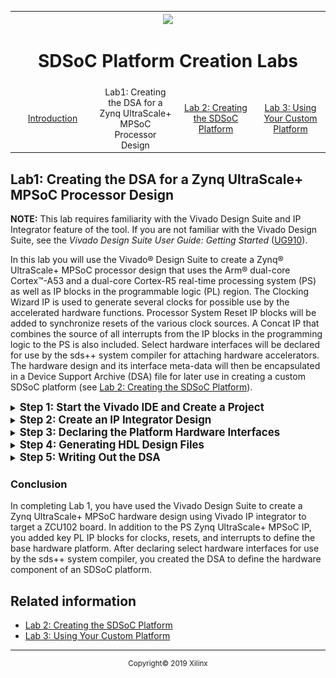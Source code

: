 
<table>
  <tr>
<th width="100%" colspan="6"><img src="https://www.xilinx.com/content/dam/xilinx/imgs/press/media-kits/corporate/xilinx-logo.png" width="30%"/><h1>SDSoC Platform Creation Labs</h1>
</th>
  </tr>
  <tr>
    <td width="17%" align="center"><a href="README.md">Introduction</a></td>
    <td width="16%" align="center">Lab1: Creating the DSA for a Zynq UltraScale+ MPSoC Processor Design</td>
    <td width="17%" align="center"><a href="Lab2-Creating-Software-Components.md">Lab 2: Creating the SDSoC Platform</a></td>
    <td width="15%" align="center"><a href="Lab3-Creating-Custom-Platform-Using-the-SDx-IDE.md">Lab 3: Using Your Custom Platform</a></td>
  </tr>
</table>

## Lab1: Creating the DSA for a Zynq UltraScale+ MPSoC Processor Design  

**NOTE:** This lab requires familiarity with the Vivado Design Suite and IP Integrator feature of the tool. If you are not familiar with the Vivado Design Suite, see the *Vivado Design Suite User Guide: Getting Started* ([UG910](https://www.xilinx.com/support/documentation/sw_manuals/xilinx2018_3/ug910-vivado-getting-started.pdf)).

In this lab you will use the Vivado&reg; Design Suite to create a Zynq&reg; UltraScale+ MPSoC processor design that uses the Arm&reg; dual-core Cortex&trade;-A53 and a dual-core Cortex-R5 real-time processing system (PS) as well as IP blocks in the programmable logic (PL) region. The Clocking Wizard IP is used to generate several clocks for possible use by the accelerated hardware functions.  Processor System Reset IP blocks will be added to synchronize resets of the various clock sources. A Concat IP that combines the source of all interrupts from the IP blocks in the programming logic to the PS is also included. Select hardware interfaces will be declared for use by the sds++ system compiler for attaching hardware accelerators. The hardware design and its interface meta-data will then be encapsulated in a Device Support Archive (DSA) file for later use in creating a custom SDSoC platform (see <a href="Lab3-Creating-Custom-Platform-Using-the-SDx-IDE.md">Lab 2: Creating the SDSoC Platform</a>).

<details>
<summary><big><strong>Step 1: Start the Vivado IDE and Create a Project</strong></big></summary>

#### On a Linux host machine:

At the shell prompt, type the following commands:

   1. `source <Xilinx_Install_Directory>/SDx/<Version>/settings64.{sh,csh}`
   2. `vivado`

The first command sets the environment variables before launching Vivado and the second command launches the Vivado IDE.

#### On a Windows host machine:

For a Windows host machine, use one of the following methods to launch Vivado:

   - Click the Vivado desktop icon.

   - From the Start menu, select Xilinx Design Tools \> Vivado 2018.3 \> Vivado 2018.3.

   - From a Command prompt window, type the following commands:

      1. `<Xilinx_Install_Directory>/SDx/<Version>/settings64.bat`
      2. `vivado`

     The first command sets the environment variables before launching Vivado and the second command launches the Vivado IDE.

#### Creating a Vivado project

Follow these steps to create a Vivado project:

1. From the **Quick Start** section, click **Create Project**, as shown in the following figure.

    ![](./images/image3.png)

2. The New Project Wizard opens. Click **Next**.

    ![](./images/image4.png)

   The **Project Name** dialog box opens.

3. Enter **zcu102_board** in the Project name text box.

4. Enter **/tmp** in the Project Location text box.

5. Select the **Create project subdirectory** check box.

   ![](./images/image5.png)

6. Click **Next**. The **Project Type** dialog box appears.

7. Select **RTL Project**.

    ![](./images/image6.png)

8. Click **Next**. The **Add Sources** dialog box appears.

7. Select **Verilog** from the Target language dropdown list.
8. Select **Mixed** from the Simulator language dropdown list.

    ![](./images/image7.png)

9. Click **Next**. The **Add Constraints** dialog box appears.

    ![](./images/image8.png)

10. Click **Next**. The **Default Part** dialog box appears.

11. Click the **Boards** tab at the top of the dialog box.

    For this tutorial, you will be using the ZCU102 evaluation board as a template for the platform that you are creating. Selecting an existing board provides the different parts and interfaces you will use in creating your custom platform.

11. Select **Zynq UltraScale+ ZCU102 Evaluation Board** from the available boards list.

    >**:information_source: TIP**
    >You can use the Search feature to filter for ZCU102.

     ![](./images/image9.png)

12. Click **Next**.

    >**:warning: WARNING**
    > Multiple versions of each board are supported in Vivado. Ensure that you are targeting the design to the right hardware.

13. Review the project summary on the **New Project Summary** page, and then click **Finish** to create the project.

    ![](./images/image10.png)

</details>

<details>
<summary><big><strong>Step 2: Create an IP Integrator Design</strong></big></summary>

1. In the **Flow Navigator** view, expand **IP INTEGRATOR** and select **Create Block Design**.
   The **Create Block Design** dialog box appears.

   ![](./images/image11.png)

2. Specify a name for your IP subsystem design. For this example, use **zcu102_board**.

   >:pushpin: **NOTE:**
   >Do not change the default values in the **Directory** and the **Specify source set** dropdown lists.

    ![](./images/image12.png)

    >**:information_source: TIP**
    > If the Vivado project contains multiple block designs, the IP integrator block design containing the SDSoC platform must have the same name as the SDSoC platform.

3.  Click **OK**.

#### Adding IP to the Block Design

You will now add several IP blocks to the IP integrator design. The following table list of the added IP blocks and a summary of their usage in an SDSoC platform:
<table style="width:100%; border: 1px solid black;" class="w3-table-all w3-small">
<tr>
<th>IP Block</th><th>Usage Summary</th>
</tr>
<tr>
<td>Zynq UltraScale+ MPSoC Processor System (PS)</td>
<td>
<ul>
<li>Dual-core Arm processor with cache hierarchy</li>
<li>Integrated I/O peripherals</li>
<li>DDR memory controller with external memory interface</li>
<li>PS to Programmable Logic (PL) interconnects</li>
<li>PL to PS interconnects</li>
</ul>
</td>
</tr>
<tr>
<td>
Processor System Reset Block (PL)
</td>
<td>
<ul>
<li>Reset sequencing and synchronization block for PL logic</li>
</ul>
</td>
</tr>
<tr>
<td>
Clocking Wizard (PL)
</td>
<td>
<ul>
<li> Multiple output clock generator to drive PL logic</li>
</ul>
</td>
</tr>
<tr>
<td>
Concat Block (PL)
</td>
<td>
<ul>
<li>PL interrupt structure that feeds Zynq UltraScale+ MPSoC PS interrupt request input</li>
</ul>
</td>
</tr>
</table>
<!-- end list -->

1. On the block design canvas, right-click and select **Add IP**.

    Alternatively, you can click the Add IP button (**+**) on the IP integrator canvas.

    ![](./images/image13.png)

2. The IP catalog **Search** dialog box appears. In the Search field, type **zynq** to find the Zynq UltraScale+ MPSoC IP.

   ![](./images/image14.png)

3. Select the **Zynq UltraScale+ MPSoC** and press the <kbd>Enter</kbd> key to add the IP to your design.

   You can also double-click the IP block to add it to the IP integrator canvas.

   ![](./images/image15.png)

   The Zynq UltraScale+ MPSoC is added to the IP integrator canvas and the Tcl Console window also shows the command used to add the IP.

   `create_bd_cell -type ip -vlnv xilinx.com:ip:zynq_ultra_ps_e:3.2 zynq_ultra_ps_e_0`

   >**:pushpin: NOTE**
   >There is a corresponding Tcl command for most actions performed in the
   block design. Tcl commands are documented in the *Vivado Design Suite: Tcl Command Reference Guide* ([UG835]( https://www.xilinx.com/support/documentation/sw_manuals/xilinx2018_3/ug835-vivado-tcl-commands.pdf)).


4.  In the IP integrator window, click the **Run Block Automation** link.

    ![](./images/image16.png)

    The **Run Block Automation** dialog box opens, as shown below. The default check in the **Apply Board Preset** field allows the tool to configure the PS to take advantage of the predefined board.

   ![](./images/image17.png)

5.  Click **OK** to accept the default settings for the ZCU102 board.

    The IP integrator diagram is updated after running block automation on the Zynq UltraScale+ MPSoC IP block.

    ![](./images/image18.png)

6.  Right-click the IP integrator diagram and select **Add IP** to add peripherals to the PL.

7.  In the **Search** field, type **proc sys res** to find the Processor System Reset, and then press <kbd>Enter</kbd> to add it to the design.
    A synchronized reset signal for each declared platform clock is created using a Processor System Reset IP block. Each reset will be associated with a clock generated by the Clocking Wizard.

    ![](./images/image19.png)

9.  Add a **Clocking Wizard** IP block to provide PL clock(s) for the platform. You will customize the clock settings in a subsequent step.

    ![](./images/image20.png)

10. Add the **Concat** IP to connect PL generated interrupts to the PS block. This provides a path for the hardware accelerator to interrupt the processor if needed.

    ![](./images/image21.png)

    Your block design window should look similar to the figure below. The relative positions of the IP might vary.

    >**:information_source: TIP**
    >You can zoom in and out of the IP integrator diagram using the Zoom In and Zoom Out buttons or their equivalent keyboard shortcuts (**Ctrl**+**Equals** and **Ctrl**+**Minus**, respectively).

    ![](./images/image22a.png)


#### Configuring the ZYNQ MPSoC

1.  Double-click the ZYNQ UltraScale+ MPSoC IP block to open the Re-customize IP dialog box. 

2.  Recustomize the ARM configuration to enable a path for PL to PS interrupts exists.

    ![](./images/image23.png)

2.  In the Re-customize IP dialog box, select the PS-PL Configuration page in the Page Navigator (on the left side of the dialog box), and expand the General Settings, Interrupts, and PL to PS sections. Make sure the **IRQ0[0-7]** and **IRQ1[0-7]** dropdown menu displays "1", as shown in the figure below. This allows up to 8 PL interrupts to be handled by each input port of the PS interrupt.

    This enables the PS-PL interrupt interface that will be connected to the PL Concat IP block. The input side of the Concat IP block is left open for the sds++ system compiler to route PL interrupts from the hardware accelerator into the PS as needed.

    ![](./images/image24.png)

3.  On the same PS-PL Configuration page, expand the PS-PL Interfaces, and Master Interface sections. Uncheck the **AXI HPM0 FPD** and **AXI HPM1 FPD** chekboxes, as shown in the previous figure.

    Unchecking these boxes keeps the AXI HPM interfaces available for accelerator attachment by the sds++ system compiler. The default configuration reserves the M_AXI_HPM interfaces for use by the PS, so by un-checking these boxes you are freeing up the interface for use by the SDx tools.     

4.  Click **OK**.


#### Configuring the Clocking Wizard IP

1.  Re-customize the Clocking Wizard by double-clicking on its IP block.

2.  In the **Clocking Options** tab of the Re-customize IP dialog box, examine the **Input Frequency** check box for the **Primary Input Clock**. The ZCU102 pre-set for the PS block provides a 100 MHz clock (pl_clk0) which will be connected as an input to the Clocking Wizard IP.  When the Input Frequency is set to AUTO, the input clock frequency is automatically determined from the connected input clock source.

3.  Click the **Output Clocks** tab and check that the output frequency of clk_out1 is set to 100 MHz.

4.  With the **Output Clocks** tab still selected, scroll down to the bottom of the page, and set the **Reset Type** to **Active Low**, as shown in the following figure.

    ![](./images/image26.png)

5.  Click **OK** to configure the Clocking Wizard IP.


#### Configuring the Concat Block

1. Double-click the **Concat** IP block to open the Re-Customize IP dialog box. PL interrupts will be routed into the PS by the sds++ system compiler through the Concat IP block.

2. Change the **Number of Ports** field to 1 and press <kbd>Enter</kbd>.

    This enables interrupts from the PL side that the sds++ system compiler may generate for the PS.

    ![](./images/image27.png)

3. Click **OK** to configure the Concat IP.

#### Using Designer Assistance

Designer Assistance helps connect the Clocking Wizard and Processor System Reset blocks to the Zynq UltraScale+ MPSoC processing system.

1.  Click **Run Connection Automation**. The **Run Connection Automation** dialog box appears.

    ![](./images/image29.png)

2.  Select the clock options for the IP as shown in the following dialog box. As you select each interface on which connection automation is run, the Description and Options available for the selected interface are shown on the right-hand side of the dialog box.

    ![](./images/image30.png)

    Change the **slowest_sync_clk** setting to the **\/clk_wiz_0/clk_out1** as shown in the figure.   

4.  Click **OK** to save the settings and close the dialog box.

    The Vivado IP Integrator feature adds connections to the blocks based on the settings you provided for the **Run Connection Automation** command.


#### Manually Connecting the Rest of the Design

You will complete the design by manually wiring connections that could have multiple design dependent sources. In this example platform, you use a reset output generated by the PS block to control the reset inputs of logic on the PL-side. Specifically, the Processor System Reset IP block and the Clocking wizard’s clock sources are connected in this manner. You also keep the PL Processor System Reset blocks in their reset state until the clock sources have locked to their requested frequencies. Additionally, any PL generated interrupts are wired to the interrupt request inputs of the PS block.

1.  Connect the **pl_resetn0** output pin of the Zynq UltraScale+ MPSoC IP to the **resetn** input pin of the Clocking Wizard.

2.  Connect the **pl_resetn0** output pin of the Zynq UltraScale+ MPSoC IP to the **ext_reset_in** pin on the Processor System Reset IP block.

3.  Connect the **locked** output pin of the Clocking Wizard IP to the **dcm_locked** input pin on the Processor System Reset IP block.

4.  Connect the **dout[0:0]** output pin of the xclconcat_0 block to the **pl_ps_irq0[0:0]** input pin of the Zynq UltraScale+ MPSoC IP block.

5.  Click the **Regenerate Layout** command to re-draw the block design with a more optimal layout. At this point, the block diagram should look similar to the view in the figure below.

    ![](./images/image31a.png)

7.  Click the **Validate** button to validate the design.

    ![](./images/image32.png)

8.  Click **OK** in the Validate Design dialog box.

9.  Save the block design by clicking on the floppy disk icon in the toolbar or by pressing the **Ctrl**+**S** keys.


#### Adding Clocks, Resets, and Interrupts

At this point, the block design represents the framework of your platform: the Zynq UltraScale+ MPSoC, clocking wizard and processor system reset, and interrupts managed through the concat block. The platform only has one clock and reset, and only has space available for 8 interrupts. However, this may be sufficient for your platform requirements, and you can move on to the next steps in this Lab.

For the purposes of this tutorial though, you will add some additional clocks, resets, and interrupts. Providing a variety of clock frequencies in the PL region adds design flexibility to the base platform. An SDx hardware accelerator can change input clock sources without having to re-define and re-build the base platform if multiple clock sources are available in the platform.

1.  Re-customize the Clocking Wizard by double-clicking on it.

2.  Click the **Output Clocks** tab and enable all output clocks, **clk_out1** to **clk_out7**, by clicking on their respective check-boxes. Set the output frequencies under the **Output Freq (MHz) Requested** column as follows:

    - clk_out1 -\> 75
    - clk_out2 -\> 100
    - clk_out3 -\> 150
    - clk_out4 -\> 200.000
    - clk_out5 -\> 300.000
    - clk_out6 -\> 400.000
    - clk_out7 -\> 600.000

3.  Click **OK** to close the Clocking Wizard dialog box.

4.  Select the **proc_sys_reset_0** block, and copy and paste it multiple times, for a total of seven reset IP blocks.

    **Note:** You can use keyboard shortcuts Ctrl-C and Ctrl-V to copy and paste on the design canvas.

5. Select the **xlconcat_0** block, and copy and paste it to create a second instance.

6. Select **Run Connection Automation**. The dialog box should appear as follows.

    ![](./images/image30a.png)

    Ensure that the automation options are set as in the table below.

    **Note:** Some of the elements in the table may have been previously connected, and will not appear in the table. The complete table is provided for your reference.

<div style="page-break-after: always;"></div>

<table style="width:100%; border: 1px solid black;" class="w3-table-all w3-small">
<thead>
<tr class="header">
<th><strong>Connection</strong></th>
<th><strong>Description</strong></th>
<th><strong>Setting</strong></th>
</tr>
</thead>
<tbody>
<tr class="odd">
<td><strong>clk_wiz_0</strong><br />
- clk_in1</td>
<td>The input clock to the clocking wizard</td>
<td><em><strong>/zynq_ultra_ps_e_0/pl_clk0 (99 MHz</strong></em>) is selected by default as the Clock Source option. Leave set to the default value.</td>
</tr>
<tr class="even">
<td><strong>proc_sys_reset_0<br />
</strong>- slowest_sync_clk</td>
<td>Clock source to which this reset is synchronized</td>
<td>Select <strong>/clk_wiz_0/clk_out1 (75 MHz)</strong> from the Clock Source options drop-down menu.</td>
</tr>
<tr class="odd">
<td><strong>proc_sys_reset_1<br />
</strong>- slowest_sync_clk</td>
<td>Clock source to which this reset is synchronized</td>
<td>Select <strong>/clk_wiz_0/clk_out2 (100 MHz)</strong> from Clock Source options drop-down menu.</td>
</tr>
<tr class="even">
<td><strong>proc_sys_reset_2<br />
</strong>- slowest_sync_clk</td>
<td>Clock source to which this reset is synchronized</td>
<td>Select <strong>/clk_wiz_0/clk_out3 (150 MHz)</strong> from the Clock Source options drop-down menu.</td>
</tr>
<tr class="odd">
<td><strong>proc_sys_reset_3<br />
</strong>- slowest_sync_clk</td>
<td>Clock source to which this reset is synchronized</td>
<td>Select <strong>/clk_wiz_0/clk_out4 (200 MHz)</strong> from the Clock Source options drop-down menu.</td>
</tr>
<tr class="even">
<td><strong>proc_sys_reset_4<br />
</strong>- slowest_sync_clk</td>
<td>Clock source to which this reset is synchronized</td>
<td>Select <strong>/clk_wiz_0/clk_out5 (300 MHz)</strong> from the Clock Source options drop-down menu.</td>
</tr>
<tr class="even">
<td><strong>proc_sys_reset_5<br />
</strong>- slowest_sync_clk</td>
<td>Clock source to which this reset is synchronized</td>
<td>Select <strong>/clk_wiz_0/clk_out6 (400 MHz)</strong> from the Clock Source options drop-down menu.</td>
</tr>
<tr class="even">
<td><strong>proc_sys_reset_6<br />
</strong>- slowest_sync_clk</td>
<td>Clock source to which this reset is synchronized</td>
<td>Select <strong>/clk_wiz_0/clk_out7 (600 MHz)</strong> from the Clock Source options drop-down menu.</td>
</tr>
</tbody>
</table>

1.  Manually connect the **pl_resetn0** output pin of the Zynq UltraScale+ MPSoC IP to the **ext_reset_in** pin on all of the Processor System Reset IP blocks.

2.  Connect the **locked** output pin of the Clocking Wizard IP to the **dcm_locked** input pin on all of the Processor System Reset IP blocks.

3.  Manually connect the **dout[0:0]** output pin of the xclconcat_1 block to the **pl_ps_irq1[0:0]** input pin of the Zynq UltraScale+ MPSoC IP block.

4.  Validate and save the block design again. The block design you have created now matches the released ZCU102 platform, and should look similar to the figure below.

    ![](./images/image31.png)

</details>

<details>
<summary><big><strong>Step 3: Declaring the Platform Hardware Interfaces</strong></big></summary>

After you complete the IP integrator hardware platform design, you must declare the hardware interfaces that will be available as attachment points for SDSoC accelerators and the data movers that will communicate with them. These declarations are added to the design by setting platform (PFM) properties that define the platform name and indicate which specific clocks, interrupts, and bus interfaces are available for the sds++ system compiler as it generates the hardware accelerators. These properties are stored in the project.

As the PFM properties persist within the block design (BD), if you are starting a new platform from an existing platform project, there may be existing properties that are not intended for the new platform and can lead to invalid hardware platforms. In these cases, you must unset any conflicting PFM properties.

In this lab, you use the Platform Interfaces window of the Vivado IP Integrator feature to declare the hardware interfaces.  These PFM properties will be added to the block design.  You can also use the Vivado Block Properties tab or the TCL console to set the PFM properties that declare the hardware interfaces.  At the end of this section the TCL commands are provided that you can use to define the PFM properties.

Your block design contains seven different clocks generated through the Clocking Wizard. While only one of the clocks is enabled in this lab, the others are available for use with the SDx IDE. Through the SDx IDE you will be able to select which functions to accelerate in hardware, and specify clock sources for the hardware accelerators. Likewise, you will declare the AXI ports that are available for moving data between the processor (PS) the hardware functions (PL). Although, these AXI ports may or may not be directly visible on your block design, the PFM property settings define them for use in the SDx environment.

#### Enabling the Platform Interfaces Tab

1.  On the Vivado main menu select **Window -\> Platform Interfaces**.

2.  Click the **Enable platform interfaces** link to enable the Platform Interfaces tab.

  ![](./images/image33.png)
    
The Platform Interfaces window shows the Platform name, and lists all the interfaces available in the block design that can be enabled/disabled for use by the SDx environment in creating hardware accelerators. Right-clicking on an interface or a group of selected interfaces and then selecting Enable, changes the greyed-out icon in front of the interface name to a solid colored icon. An enabled interface means it is available for use by the SDx tools.

  ![](./images/image34.png)

#### Platform Name
In the Platform Interfaces window, select the top-level Platform to open the Platform Properties window, as shown in the following figure. Enabling the Platform Interfaces tab automatically sets the platform name property on the block design in the Platform Properties window. You can edit the Name, Vendor, Board, and Version of the platform from the Properties window. For the purpose of this tutorial, use the defaults that have already been set.

  ![](./images/image35.png)

#### Platform Clocks

The seven output clocks generated by the Clocking Wizard are declared as available for the sds++ system compiler to use when each of the **clk_wiz_0** clocks are enabled in the Platform Interfaces tab, as shown in the figure below.

Each declared clock must have an associated synchronized reset signal using the Processor System Reset IP block. The **proc_sys_reset** property in the Platform Interface Properties dialog box is used to make this association for each declared clock. Providing multiple platform clock frequencies allows you to select an accelerator clock source that has a high-probability of being routed and meeting timing constraints when the Vivado implementation tools are invoked. If a particular clock frequency selection does not meet timing, selecting a lower frequency clock source may remedy the issue.

   >**:pushpin: NOTE**
   >To select a range, click a line, then hold the <kbd>Shift</kbd> key down and click on another line to select the lines in between.


1. Right-click on each clock of the **clk_wiz_0**, and select **Enable** for **clk_out1** through **clk_out7**.

2. Select **clk_out2** in the Platform Interfaces window.

3.  In the Platform Interfaces Properties window, select the **Options** tab and click the **is_default** option box to enable the checkbox, marking this as the default clock for accelerators.

    ![](./images/image36.png)

#### Platform AXI Ports

In this custom platform, all the Zynq UltraScale+ MPSoC PS-side AXI ports (master and slave) are declared as available for the sds++ system compiler to use, as shown by the enabled **zynq_ultra_ps_e_0** interfaces below. The pl_clk0 interface is not enabled for SDx accelerator use, since it is already in use by the hardware design to provide the 100.000 MHz input clock to the Clocking Wizard IP.

1. Select all of **zynq_ultra_ps_e_0** interfaces, except pl_clk0, S_AXI_ACP_FPD, and S_AXI_LPD. Right-click and select **Enable**.

    **NOTE:** Remember, you can hold down <kbd>Shift</kbd> or <kbd>Ctrl</kbd> to select multiple interfaces.

![](./images/image37.png)

#### Platform Interrupts

Interrupt sources from the hardware accelerator in the PL logic will be connected through the **Concat** IP block to the Zynq UltraScale+ MPSoC IRQ input ports (**pl_ps_irq0** and **pl_ps_irq1**). The figure below shows that 8 interrupt sources are enabled on each concat block for the sds++ system compiler to use.

1. Right-click on **xlconcat_0** inputs **In0** to **In7** and select **Enable**.

2. Right-click on **xlconcat_1** inputs **In0** to **In7** and select **Enable**.

![](./images/image38.png)

Selecting an object in the Platform Interfaces window, such as the **xclconcat_0** object, lets you view the PFM property of the object in the Block Properties window, as shown in the figure below.

![](./images/image39.png)

#### Tcl Console Commands (For Reference)

These commands are provided for reference and do not need to be executed if the platform properties are set through enabling and disabling selections in the **Platform Interfaces** tab, as presented in the preceding section. The Vivado journal or log files can be examined to view a history of the Tcl commands issued by actions performed in the **Platform Interfaces** tab.

1.  PFM NAME
    ```
    set_property PFM_NAME “vendor:lib:zcu102_board:1.0”\  
    [get_files [get_property FILE_NAME [get_bd_designs]]]
    ```
2.  PFM CLOCK
    ```
        set_property PFM.CLOCK {\  
        clk_out1 {id “1” is_default “false”\  
        proc_sys_reset “proc_sys_reset_0”}\  
        clk_out2 {id “2” is_default “true”\
        proc_sys_reset “proc_sys_reset_1”}\  
        clk_out3 {id “3” is_default “false”\  
        proc_sys_reset “proc_sys_reset_2”}\  
        clk_out4 {id “4” is_default “false”\  
        proc_sys_reset “proc_sys_reset_3”}\  
        clk_out5 {id “5” is_default “false”\  
        proc_sys_reset “proc_sys_reset_4”}\  
        clk_out6 {id “6” is_default “false”\  
        proc_sys_reset “proc_sys_reset_5”}\  
        clk_out7 {id “7” is_default “false”\  
        proc_sys_reset “proc_sys_reset_6”}\  
        } [get_bd_cells /clk_wiz_0]
    ```
3.  PFM AXI Ports
    ```
        set_property PFM.AXI_PORT {\  
        M_AXI_HPM0_FPD {memport “M_AXI_GP” sptag “” memory “”}\  
        M_AXI_HPM1_FPD {memport “M_AXI_GP” sptag “” memory “”}\  
        M_AXI_HPM0_LPD {memport “M_AXI_GP” sptag “” memory “”}\  
        S_AXI_HPC0_FPD {memport “S_AXI_HPC” sptag “” memory “”}\  
        S_AXI_HPC1_FPD {memport “S_AXI_HPC” sptag “” memory “”}\  
        S_AXI_HP0_FPD {memport “S_AXI_HP” sptag “” memory “”}\  
        S_AXI_HP1_FPD {memport “S_AXI_HP” sptag “” memory “”}\  
        S_AXI_HP2_FPD {memport “S_AXI_HP” sptag “” memory “”}\  
        S_AXI_HP3_FPD {memport “S_AXI_HP” sptag “” memory “”}\  
        } [get_bd_cells /zynq_ultra_ps_e_0]
    ```
4.  PFM Interrupts
    ```
        set_property PFM.IRQ {\  
        In0 {} In1 {} In2 {} In3 {} In4 {} In5 {} In6 {} In7 {}\
        } [get_bd_cells {/xlconcat_0 /xclconcat_1}]
    ```
</details>

<details>
<summary><big><strong>Step 4: Generating HDL Design Files</strong></big></summary>

You can now generate the HDL files for the design.

1. In the Sources window, right-click the **zcu102_board.bd** block design and select **Generate Output Products**.

    ![](./images/image40.png)

2. Click **Generate**.

    ![](./images/image41.png)

3. Observe zcu102_board output generation completed as indicated by the status column: **Submodule Runs Complete** in the Design Runs view. The running output products generation can be set to run in the background to access the Design Runs view if necessary.

    ![](./images/image42.png)

5. Right-click on **zcu102_board.bd** in the Sources window and click on **Create HDL Wrapper** to create a top-level HDL wrapper for the platform design.

   ![](./images/image43.png)

6. Click **OK**.

    ![](./images/image44.png)

7. In the Flow Navigator, click **Generate Bitstream**.

8. The Vivado tool reports that there are no implementation results available, and ask if you would like the tool to generate those as well. Click **Yes** to continue.  

9. In the Launch Runs dialog box, leave the default settings and select **OK**.

    Synthesis and Implementation runs are kicked off in sequence to synthesize the netlist for the platform design, place and route the logic in the design, and finally generate the bitstream you requested.

10. After the Bitstream Generated dialog box is displayed, click **Cancel** to close it, and select the **File > Export > Export Hardware** command from the main menu.

11. Select the **Include Bitstream** checkbox, as shown below.

    ![](./images/export_hardware.png)

    You now have a Zynq UltraScale+ MPSoC bitstream that includes a hardware design without any SDSoC accelerators. This bitstream can be used as a check of hardware functionality before running the design through the SDx IDE to generate hardware accelerators.
</details>

<details>
<summary><big><strong>Step 5: Writing Out the DSA</strong></big></summary>

At this point, you can encapsulate the IP integrator hardware design, along with the PFM properties design metadata, into a Device Support Archive (DSA) that becomes part of the SDSoC platform definition.

1.  In the Tcl Console, type the following command and press the <kbd>Enter</kbd> key.

    `write_dsa -force -include_bit /tmp/zcu102_board/zcu102_board.dsa`

    **NOTE:** If your project is named differently, you will need to modify the command to match your design.

2.  Validate the DSA by entering the following command in the Tcl console.

    `validate_dsa /tmp/zcu102_board/zcu102_board.dsa`

3.  Close the Vivado GUI after validating DSA.

</details>

### Conclusion

In completing Lab 1, you have used the Vivado Design Suite to create a Zynq UltraScale+ MPSoC hardware design using Vivado IP integrator to target a ZCU102 board. In addition to the PS Zynq UltraScale+ MPSoC IP, you added key PL IP blocks for clocks, resets, and interrupts to define the base hardware platform. After declaring select hardware interfaces for use by the sds++ system compiler, you created the DSA to define the hardware component of an SDSoC platform.

## Related information
 - <a href="Lab2-Creating-Software-Components.md">Lab 2: Creating the SDSoC Platform</a>
 - <a href="Lab3-Creating-Custom-Platform-Using-the-SDx-IDE.md">Lab 3: Using Your Custom Platform</a>

<hr/>
<p align="center"><sup>Copyright&copy; 2019 Xilinx</sup></p>
